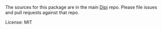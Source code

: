 The sources for this package are in the main [Dipi](https://github.com/vyakymenko/dipi) repo. Please file issues and pull requests against that repo.

License: MIT
